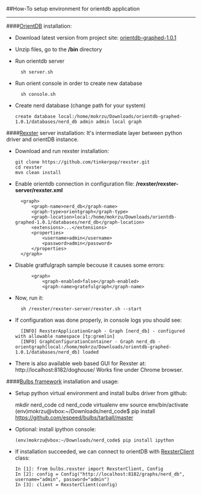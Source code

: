 ##How-To setup environment for orientdb application
___

####[OrientDB] installation:
* Download latest version from project site: [orientdb-graphed-1.0.1]
* Unzip files, go to the **/bin** directory
* Run orientdb server

        sh server.sh

* Run orient console in order to create new database

        sh console.sh
        
*   Create nerd database (change path for your system)

        create database local:/home/mokrzu/Downloads/orientdb-graphed-1.0.1/databases/nerd_db admin admin local graph

####[Rexster] server installation:
It's intermediate layer between python driver and orientDB instance.

*   Download and run rexster installation:

        git clone https://github.com/tinkerpop/rexster.git
        cd rexster
        mvn clean install

* Enable orientdb connection in configuration file: **/rexster/rexster-server/rexster.xml**
    
        <graph>
            <graph-name>nerd_db</graph-name>
            <graph-type>orientgraph</graph-type>
            <graph-location>local:/home/mokrzu/Downloads/orientdb-graphed-1.0.1/databases/nerd_db</graph-location>
            <extensions>...</extensions>
            <properties>
                <username>admin</username>
                <password>admin</password>
            </properties>
        </graph>

* Disable gratfulgraph sample becouse it causes some errors:

            <graph>
                <graph-enabled>false</graph-enabled>
                <graph-name>gratefulgraph</graph-name>

* Now, run it:

        sh /rexster/rexster-server/rexster.sh --start

* If configuration was done properly, in console logs you should see:

        [INFO] RexsterApplicationGraph - Graph [nerd_db] - configured with allowable namespace [tp:gremlin]
        [INFO] GraphConfigurationContainer - Graph nerd_db - orientgraph[local:/home/mokrzu/Downloads/orientdb-graphed-1.0.1/databases/nerd_db] loaded

* There is also available web based GUI for Rexster at: http://localhost:8182/doghouse/
Works fine under Chrome browser.


####[Bulbs framework] installation and usage:

*    Setup python virtual environment and install bulbs driver from github:

        mkdir nerd_code
        cd nerd_code
        virtualenv env
        source env/bin/activate
        (env)mokrzu@vbox:~/Downloads/nerd_code$ pip install https://github.com/espeed/bulbs/tarball/master        

*   Optional: install ipython console:

        (env)mokrzu@vbox:~/Downloads/nerd_code$ pip install ipython

*   If installation succeeded, we can connect to orientDB with [RexsterClient] class:

        In [1]: from bulbs.rexster import RexsterClient, Config
        In [2]: config = Config("http://localhost:8182/graphs/nerd_db", username="admin", password="admin")
        In [3]: client = RexsterClient(config)

[RexsterClient]: http://bulbflow.com/docs/api/bulbs/rexster/client/
[Bulbs framework]: http://bulbflow.com/
[orientdb-graphed-1.0.1]: http://code.google.com/p/orient/downloads/detail?name=orientdb-graphed-1.0.1.zip&can=2&q=
[Rexster]:
https://github.com/tinkerpop/rexster/wiki/
[OrientDB]:
http://www.orientdb.org/orient-db.htm